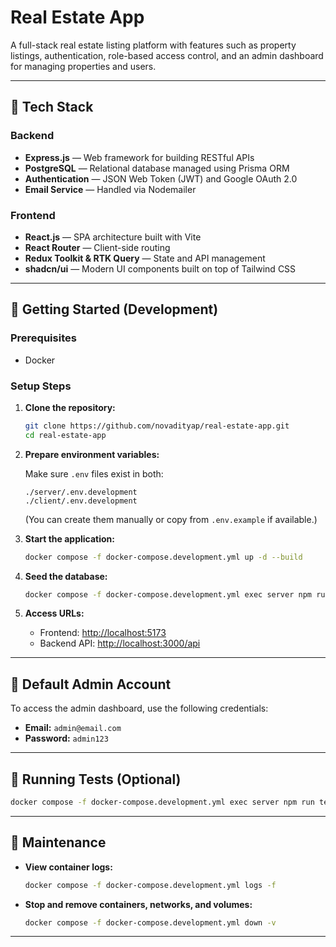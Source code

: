 # Real Estate App

A full-stack real estate listing platform with features such as property listings, authentication, role-based access control, and an admin dashboard for managing properties and users.

---

## 🚀 Tech Stack

### Backend
- **Express.js** — Web framework for building RESTful APIs
- **PostgreSQL** — Relational database managed using Prisma ORM
- **Authentication** — JSON Web Token (JWT) and Google OAuth 2.0
- **Email Service** — Handled via Nodemailer

### Frontend
- **React.js** — SPA architecture built with Vite
- **React Router** — Client-side routing
- **Redux Toolkit & RTK Query** — State and API management
- **shadcn/ui** — Modern UI components built on top of Tailwind CSS

---

## 🧰 Getting Started (Development)

### Prerequisites
- Docker

### Setup Steps

1. **Clone the repository:**

   ```bash
   git clone https://github.com/novadityap/real-estate-app.git
   cd real-estate-app
   ```

2. **Prepare environment variables:**

   Make sure `.env` files exist in both:

   ```
   ./server/.env.development
   ./client/.env.development
   ```

   (You can create them manually or copy from `.env.example` if available.)

4. **Start the application:**

   ```bash
   docker compose -f docker-compose.development.yml up -d --build
   ```

3. **Seed the database:**

   ```bash
   docker compose -f docker-compose.development.yml exec server npm run seed
   ```

5. **Access URLs:**
   - Frontend: [http://localhost:5173](http://localhost:5173)
   - Backend API: [http://localhost:3000/api](http://localhost:3000/api)

---

## 🔐 Default Admin Account

To access the admin dashboard, use the following credentials:

- **Email:** `admin@email.com`
- **Password:** `admin123`

---

## 🧪 Running Tests (Optional)

```bash
docker compose -f docker-compose.development.yml exec server npm run test
```

---

## 🧼 Maintenance

- **View container logs:**

  ```bash
  docker compose -f docker-compose.development.yml logs -f
  ```

- **Stop and remove containers, networks, and volumes:**

  ```bash
  docker compose -f docker-compose.development.yml down -v
  ```

---
